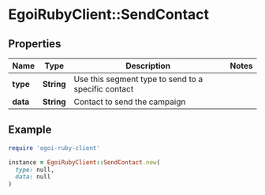 # EgoiRubyClient::SendContact

## Properties

| Name | Type | Description | Notes |
| ---- | ---- | ----------- | ----- |
| **type** | **String** | Use this segment type to send to a specific contact |  |
| **data** | **String** | Contact to send the campaign |  |

## Example

```ruby
require 'egoi-ruby-client'

instance = EgoiRubyClient::SendContact.new(
  type: null,
  data: null
)
```

